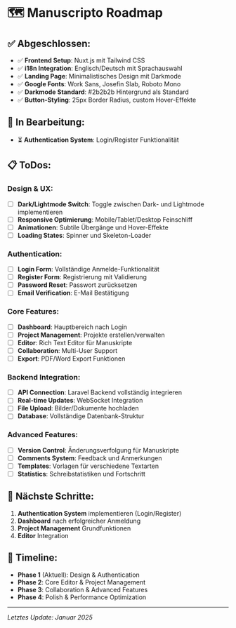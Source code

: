 # 🗺️ Manuscripto Roadmap

## ✅ **Abgeschlossen:**

- ✅ **Frontend Setup**: Nuxt.js mit Tailwind CSS
- ✅ **i18n Integration**: Englisch/Deutsch mit Sprachauswahl
- ✅ **Landing Page**: Minimalistisches Design mit Darkmode
- ✅ **Google Fonts**: Work Sans, Josefin Slab, Roboto Mono
- ✅ **Darkmode Standard**: #2b2b2b Hintergrund als Standard
- ✅ **Button-Styling**: 25px Border Radius, custom Hover-Effekte

## 🚧 **In Bearbeitung:**

- ⏳ **Authentication System**: Login/Register Funktionalität

## 📋 **ToDos:**

### **Design & UX:**
- [ ] **Dark/Lightmode Switch**: Toggle zwischen Dark- und Lightmode implementieren
- [ ] **Responsive Optimierung**: Mobile/Tablet/Desktop Feinschliff
- [ ] **Animationen**: Subtile Übergänge und Hover-Effekte
- [ ] **Loading States**: Spinner und Skeleton-Loader

### **Authentication:**
- [ ] **Login Form**: Vollständige Anmelde-Funktionalität
- [ ] **Register Form**: Registrierung mit Validierung
- [ ] **Password Reset**: Passwort zurücksetzen
- [ ] **Email Verification**: E-Mail Bestätigung

### **Core Features:**
- [ ] **Dashboard**: Hauptbereich nach Login
- [ ] **Project Management**: Projekte erstellen/verwalten
- [ ] **Editor**: Rich Text Editor für Manuskripte
- [ ] **Collaboration**: Multi-User Support
- [ ] **Export**: PDF/Word Export Funktionen

### **Backend Integration:**
- [ ] **API Connection**: Laravel Backend vollständig integrieren
- [ ] **Real-time Updates**: WebSocket Integration
- [ ] **File Upload**: Bilder/Dokumente hochladen
- [ ] **Database**: Vollständige Datenbank-Struktur

### **Advanced Features:**
- [ ] **Version Control**: Änderungsverfolgung für Manuskripte
- [ ] **Comments System**: Feedback und Anmerkungen
- [ ] **Templates**: Vorlagen für verschiedene Textarten
- [ ] **Statistics**: Schreibstatistiken und Fortschritt

## 🎯 **Nächste Schritte:**

1. **Authentication System** implementieren (Login/Register)
2. **Dashboard** nach erfolgreicher Anmeldung
3. **Project Management** Grundfunktionen
4. **Editor** Integration

## 📅 **Timeline:**

- **Phase 1** (Aktuell): Design & Authentication
- **Phase 2**: Core Editor & Project Management  
- **Phase 3**: Collaboration & Advanced Features
- **Phase 4**: Polish & Performance Optimization

---

*Letztes Update: Januar 2025*
